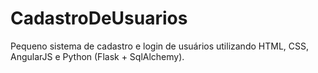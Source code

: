 # CadastroDeUsuarios
Pequeno sistema de cadastro e login de usuários utilizando HTML, CSS, AngularJS e Python (Flask + SqlAlchemy).
